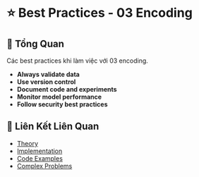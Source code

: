 # ⭐ Best Practices - 03 Encoding

## 🎯 Tổng Quan

Các best practices khi làm việc với 03 encoding.

- **Always validate data**
- **Use version control**
- **Document code and experiments**
- **Monitor model performance**
- **Follow security best practices**

## 🔗 Liên Kết Liên Quan

- [Theory](./THEORY_03_encoding.md)
- [Implementation](./IMPLEMENTATION_03_encoding.md)
- [Code Examples](./CODE_EXAMPLES_03_encoding.md)
- [Complex Problems](./COMPLEX_PROBLEMS.md)

